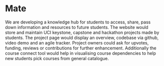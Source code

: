 # Mate
We are developing a knowledge hub for students to access, share, pass down information and resources to future students. The website would store and maintain UCI keystone, capstone and hackathon projects made by students. The project page would display an overview, codebase via github, video demo and an agile tracker. Project owners could ask for upvotes, funding, reviews or contributions for further enhancement. Additionally the course connect tool would help in visualising course dependencies to help new students pick courses from general catalogue.
